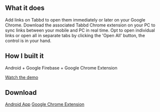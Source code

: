 ## What it does
Add links on Tabbd to open them immediately or later on your Google Chrome. Download the associated Tabbd Chrome extension on your PC to sync links between your mobile and PC in real time. Opt to open individual links or open all in separate tabs by clicking the 'Open All' button, the control is in your hand.

## How I built it
Android + Google Firebase + Google Chrome Extension

[Watch the demo](https://youtu.be/OSnnOfw9TIU)

## Download
[Android App](https://play.google.com/store/apps/details?id=com.akshaysadarangani.tabbd&hl=en)
[Google Chrome Extension](https://chrome.google.com/webstore/detail/tabbd/ihlgondhganfhackipognhhibiccgfpc?hl=en-US)